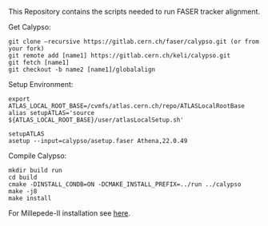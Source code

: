 This Repository contains the scripts needed to run FASER tracker alignment.


Get Calypso:
```
git clone –recursive https://gitlab.cern.ch/faser/calypso.git (or from your fork)  
git remote add [name1] https://gitlab.cern.ch/keli/calypso.git
git fetch [name1]
git checkout -b name2 [name1]/globalalign
```

Setup Environment:
```
export ATLAS_LOCAL_ROOT_BASE=/cvmfs/atlas.cern.ch/repo/ATLASLocalRootBase
alias setupATLAS='source ${ATLAS_LOCAL_ROOT_BASE}/user/atlasLocalSetup.sh'

setupATLAS
asetup --input=calypso/asetup.faser Athena,22.0.49 
```

Compile Calypso:
```
mkdir build run
cd build
cmake -DINSTALL_CONDB=ON -DCMAKE_INSTALL_PREFIX=../run ../calypso
make -j8
make install
```


For Millepede-II installation see [here](https://www.desy.de/~kleinwrt/MP2/doc/html/index.html). 
